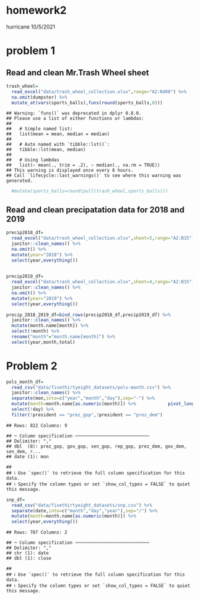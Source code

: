 homework2
================
hurricane
10/5/2021

# problem 1

## Read and clean Mr.Trash Wheel sheet

``` r
trash_wheel=
  read_excel("data/trash_wheel_collection.xlsx",range="A2:N408") %>%   janitor::clean_names() %>% 
  na.omit(dumpster) %>% 
  mutate_at(vars(sports_balls),funs(round(sports_balls,0)))
```

    ## Warning: `funs()` was deprecated in dplyr 0.8.0.
    ## Please use a list of either functions or lambdas: 
    ## 
    ##   # Simple named list: 
    ##   list(mean = mean, median = median)
    ## 
    ##   # Auto named with `tibble::lst()`: 
    ##   tibble::lst(mean, median)
    ## 
    ##   # Using lambdas
    ##   list(~ mean(., trim = .2), ~ median(., na.rm = TRUE))
    ## This warning is displayed once every 8 hours.
    ## Call `lifecycle::last_warnings()` to see where this warning was generated.

``` r
  #mutate(sports_balls=round(pull(trash_wheel,sports_balls)))
```

## Read and clean precipatation data for 2018 and 2019

``` r
precip2018_df=
  read_excel("data/trash_wheel_collection.xlsx",sheet=5,range="A2:B15") %>% 
  janitor::clean_names() %>% 
  na.omit() %>% 
  mutate(year="2018") %>% 
  select(year,everything())
  

precip2019_df=
  read_excel("data/trash_wheel_collection.xlsx",sheet=4,range="A2:B15") %>% 
  janitor::clean_names() %>% 
  na.omit() %>% 
  mutate(year="2019") %>% 
  select(year,everything())

precip_2018_2019_df=bind_rows(precip2018_df,precip2019_df) %>% 
  janitor::clean_names() %>% 
  mutate(month.name[month]) %>% 
  select(!month) %>% 
  rename("month"="month.name[month]") %>% 
  select(year,month,total) 
```

# Problem 2

``` r
pols_month_df=
  read_csv("data/fivethirtyeight_datasets/pols-month.csv") %>% 
  janitor::clean_names() %>% 
  separate(mon,into=c("year","month","day"),sep="-") %>% 
  mutate(month=month.name[as.numeric(month)]) %>%            pivot_longer(prez_gop:rep_dem,names_to="president",values_to ="value") %>%
  select(!day) %>% 
  filter(!president == "prez_gop",!president == "prez_dem")
```

    ## Rows: 822 Columns: 9

    ## ─ Column specification ────────────────────────────
    ## Delimiter: ","
    ## dbl  (8): prez_gop, gov_gop, sen_gop, rep_gop, prez_dem, gov_dem, sen_dem, r...
    ## date (1): mon

    ## 
    ## ℹ Use `spec()` to retrieve the full column specification for this data.
    ## ℹ Specify the column types or set `show_col_types = FALSE` to quiet this message.

``` r
snp_df=
  read_csv("data/fivethirtyeight_datasets/snp.csv") %>% 
  separate(date,into=c("month","day","year"),sep="/") %>% 
  mutate(month=month.name[as.numeric(month)]) %>% 
  select(year,everything()) 
```

    ## Rows: 787 Columns: 2

    ## ─ Column specification ────────────────────────────
    ## Delimiter: ","
    ## chr (1): date
    ## dbl (1): close

    ## 
    ## ℹ Use `spec()` to retrieve the full column specification for this data.
    ## ℹ Specify the column types or set `show_col_types = FALSE` to quiet this message.
